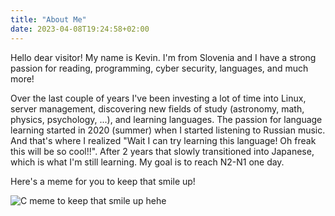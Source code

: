 ```yaml
---
title: "About Me"
date: 2023-04-08T19:24:58+02:00
---
```


Hello dear visitor! My name is Kevin. I'm from Slovenia and I have a strong passion for reading, programming, cyber security, languages, and much more! 

Over the last couple of years I've been investing a lot of time into Linux, server management, discovering new fields of study (astronomy, math, physics, psychology, ...), and learning languages. The passion for language learning started in 2020 (summer) when I started listening to Russian music. And that's where I realized "Wait I can try learning this language! Oh freak this will be so cool!!". After 2 years that slowly transitioned into Japanese, which is what I'm still learning. My goal is to reach N2-N1 one day. 

Here's a meme for you to keep that smile up!

![C meme to keep that smile up hehe](/images/memes/c_meme.png)